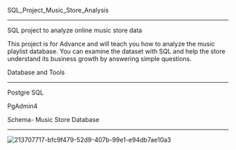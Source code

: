 SQL_Project_Music_Store_Analysis
____________________________________________________________________________

SQL project to analyze online music store data

This project is for Advance and will teach you how to analyze the music playlist database. You can examine the dataset with SQL and help the store understand its business growth by answering simple questions.

Database and Tools
____________________________________________________________________________

Postgre SQL

PgAdmin4

Schema- Music Store Database
____________________________________________________________________________
![213707717-bfc9f479-52d9-407b-99e1-e94db7ae10a3](https://github.com/user-attachments/assets/c7a4bb2f-73e8-463c-9b8e-80ec3321d162)
